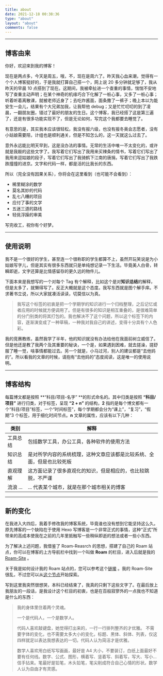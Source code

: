 ```yaml
---
title: about
date: 2021-12-18 00:38:36
type: "about"
layout: "about"
comments: false
---
```

---

## 博客由来

你好，欢迎来到我的博客！

现在是两点多，今天是周五，哦，不，现在是周六了。昨天我心血来潮，觉得有一个个人博客挺好的，于是我就打算自己搭一个，网上说 20 多分钟就足够了，我从昨天的早晨 10 点搭到了现在。这期间，我被牵扯进一个查重的事情，惴惴不安地写了查重主动声明；在某个神奇的机缘巧合下化解了一桩心事，又多了一桩心事；听着听着离散课，就被老师近身了；去吃炸酱面，面条撒了一裤子；晚上本以为能安生一会儿，结果有个大兄弟加我，让我帮他 debug；又是忙忙叨叨的到了凌晨，一翻朋友圈，错过了最好的朋友的生日。这个博客，我已经搭了这是第三遍了，还是有很多功能实现不了，但是无论如何，写完这个我都要去睡觉了。

有意思的是，其实我本应该很轻松，我没有报六级，也没有报冬奥会志愿者，没有小姑娘需要陪，计组也是顺利通关，但是不知怎么的，这一天就这么过去了。

意外永远能比明天早到，这是没办法的事情。无常的生活中唯一不太变化的，或许就是我敲的这些文字了。我写着它们写出了我用来买辣条的情书，写着它们写出了我用来逗姑娘的段子，写着它们写出了我骑鹤下江南的唐捐，写着它们写出了我跌跌撞撞的进京。文字和代码一样，都是活的比我长的东西。

所以（完全没有因果关系），你将会在这里看到（也可能不会看到）：

- 稀里糊涂的数学
- 莫名其妙的代码
- 乱七八糟的项目
- 应付了事的文学
- 五迷三道的路线
- 轻佻浮躁的审美

写完收工，祝你有个好梦。

---



## 使用说明

我不是一个很好的学生，甚至连一个很称职的学生都算不上，虽然开玩笑说是为小姑娘写字儿，但是其实有很多东西就只是单纯想记录一下生活。毕竟美人白骨，转瞬即逝，文字还算是比情感留存的更久远的物件儿。

下面本来是我想写的一个对每个 Tag 有个解释，比如这个是对**知识总结**的解释，但是太多了，就懒得写了。反正大概就是这个态度。我写东西就是图个解手痒。不求著书立说，所以大家就凑活读读，切莫信以为真。

> 我写这个标签的初衷是把一个学期学的知识进行一个归档整理，之后记忆或者应用的时候就方便调用了。但是有很多的知识是相互重叠的，是很难简单的分门别类的将其打包的。我也解决不了这个问题，所以这个标签下的内容，逐渐演变成了一种草稿，一种我对我自己的讲述，变得十分具有个人色彩。

我的竞赛教练，虽然我学了半年，他的知识就没有办法给他在我面前树立威信了。但是他还是教了我两个及其重要的秘诀，一个是，如果遇到困难，就去搓澡，搓舒服了睡一觉，啥事情都能过去。另一个就是，小马过河，别人的建议都是“去他妈的”。所以看我的文章的时候，请抱有“去他妈的”态度阅读，这是唯一的使用说明。

---



## 博客结构

每篇博文都是按照 **“科目/项目-名字” **的形式命名的。其中归类是按照 **“科目/项目”** 进行归类，对于标签，呈现 **“2 + n”** 的结构，**2** 指的是每个博文都有一个“科目/项目”标签，一个“时间标签”，每个学期都会分为“课上”，“复习”，“假期”3 个标签，用于细化时间节点。**n** 文章的属性，应该有以下几种：

| 类别     | 解释                                                                   |
|----------|------------------------------------------------------------------------|
| 工具总结 | 包括数学工具，办公工具，各种软件的使用方法                             |
| 知识总结 | 是对所学内容的系统梳理，这种文章应该都是比较系统、全面，但是也比较死板 |
| 直观理解 | 这方面记录了很多直观化的知识，但是相应的，也比较跳脱，不严谨           |
| 流浪 ... | ... 代表某个城市，就是在那个城市相关的博客                             |

---


## 新的变化

在我进入大四后，我着手修改我的博客系统，毕竟谁也没有想到它能坚持这么久。原先博客的一个缺陷在于使用 Hexo 写博客是一个非常正式的事情，这种“正式”所带来的高成本使我在之前的几年里抵触写一些稍纵即逝的想法或者一些小东西。

为了解决上述问题，我借鉴了 Roam-Reasrch 的思想，搭建了自己的 Roam 站点，你可以在博客的上方导航栏中找到一个叫做 **Roam** 的栏目，进入后就是我的 [Roam-Site](https://thysrael.github.io/obsidian-quartz/) 。

关于我是如何设计我的 Roam 站点的，您可以参考这个[链接](https://thysrael.github.io/obsidian-quartz/%E6%B7%B7%E5%90%88%E7%AC%94%E8%AE%B0) 。我的 Roam-Site 很乱，不过您可以从[这个节点](https://thysrael.github.io/obsidian-quartz/ROOT)开始探索。

写到这里我突然很想哭，本科已经结束了，我真的只剩下这些文字了。在最后放上我朋友的一段话，是我设计这个栏目的初衷，也是在百般寂寥外的一点我也不知道是什么的东西：

> 我的身体里住着两个灵魂。
>
> 一个是代码人，一个是数学人。
>
> 代码人喜欢敲键盘，她觉得打出来的，一行一行排列整齐的才优雅。 不需要字体的变化，也不需要太多大小的变化，标题、黑体、斜体、列表，仅这四样就足以表达我想表达的一切。代码人认为简洁才是优雅。
>
> 数学人喜欢用白纸写写画画，最好是 A4 大小，不要装订，白纸上面最好不要有任何线。数字、公式、图形，横着写、竖着写、斜着写，写大、写小... 信手拈来。笔最好是铅笔，木头铅笔，笔尖削成符合自己心情的形状。数学人认为自由才有灵感。

